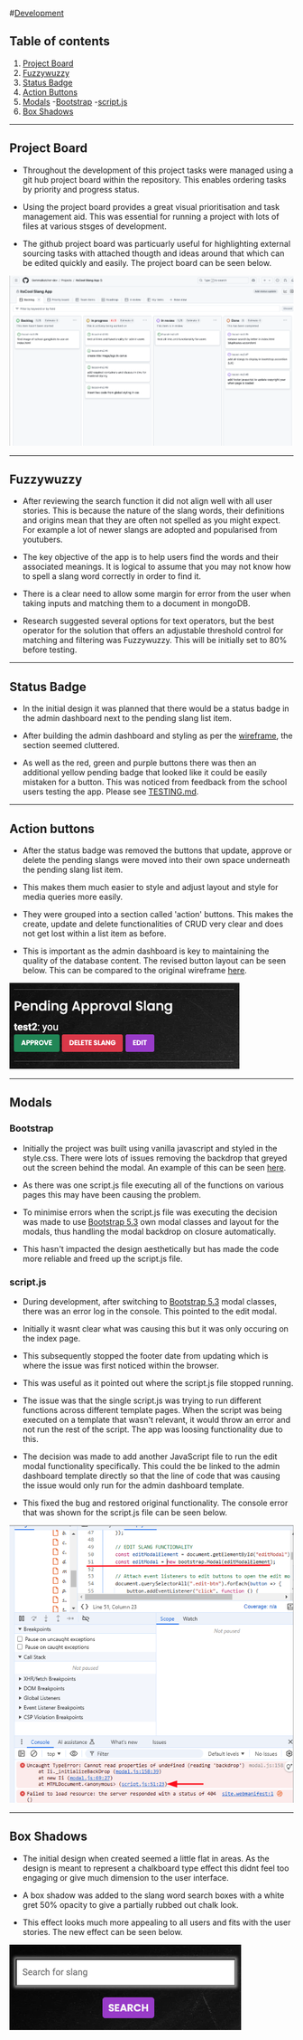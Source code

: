 #[Development](#development)

## Table of contents
1. [Project Board](##project-board)
2. [Fuzzywuzzy](#fuzzywuzzy)
3. [Status Badge](#status-badge)
4. [Action Buttons](#action-buttons)
5. [Modals](#modals)
        -[Bootstrap](#bootstrap)
        -[script.js](#scriptjs)
6. [Box Shadows](#box-shadows)
------

## Project Board

* Throughout the development of this project tasks were managed using a git hub project board within the repository. This enables ordering tasks by priority and progress status.

* Using the project board provides a great visual prioritisation and task management aid. This was essential for running a project with lots of files at various stsges of development.

* The github project board was particuarly useful for highlighting external sourcing tasks with attached thougth and ideas around that which can be edited quickly and easily. The project board can be seen below.

![screenshot](documents/development/github_project_1.png)

------

## Fuzzywuzzy

* After reviewing the search function it did not align well with all user stories. This is because the nature of the slang words, their definitions and origins mean that they are often not spelled as you might expect. For example a lot of newer slangs are adopted and popularised from youtubers.

* The key objective of the app is to help users find the words and their associated meanings. It is logical to assume that you may not know how to spell a slang word correctly in order to find it.

* There is a clear need to allow some margin for error from the user when taking inputs and matching them to a document in mongoDB. 

* Research suggested several options for text operators, but the best operator for the solution that offers an adjustable threshold control for matching and filtering was Fuzzywuzzy. This will be initially set to 80% before testing.

------

## Status Badge

* In the initial design it was planned that there would be a status badge in the admin dashboard next to the pending slang list item.

* After building the admin dashboard and styling as per the [wireframe](documents/wireframes/mobile_admin.png), the section seemed cluttered.

* As well as the red, green and purple buttons there was then an additional yellow pending badge that looked like it could be easily mistaken for a button. This was noticed from feedback from the school users testing the app. Please see [TESTING.md](TESTING.md).

------

## Action buttons

* After the status badge was removed the buttons that update, approve or delete the pending slangs were moved into their own space underneath the pending slang list item.

* This makes them much easier to style and adjust layout and style for media queries more easily.

* They were grouped into a section called 'action' buttons. This makes the create, update and delete functionalities of CRUD very clear and does not get lost within a list item as before.

* This is important as the admin dashboard is key to maintaining the quality of the database content. The revised button layout can be seen below. This can be compared to the original wireframe [here](documents/wireframes/mobile_admin.png).

![screenshot](documents/development/action_buttons.png)

------

## Modals

### Bootstrap

* Initially the project was built using vanilla javascript and styled in the style.css. There were lots of issues removing the backdrop that greyed out the screen behind the modal. An example of this can be seen [here](documents/development/backdrop_fix.png).

* As there was one script.js file executing all of the functions on various pages this may have been causing the problem.

* To minimise errors when the script.js file was executing the decision was made to use [Bootstrap 5.3](https://getbootstrap.com/) own modal classes and layout for the modals, thus handling the modal backdrop on closure automatically.

* This hasn't impacted the design aesthetically but has made the code more reliable and freed up the script.js file.

### script.js

* During development, after switching to [Bootstrap 5.3](https://getbootstrap.com/) modal classes, there was an error log in the console. This pointed to the edit modal. 

* Initially it wasnt clear what was causing this but it was only occuring on the index page.

* This subsequently stopped the footer date from updating which is where the issue was first noticed within the browser.

* This was useful as it pointed out where the script.js file stopped running. 

* The issue was that the single script.js was trying to run different functions across different template pages. When the script was being executed on a template that wasn't relevant, it would throw an error and not run the rest of the script. The app was loosing functionality due to this.

* The decision was made to add another JavaScript file to run the edit modal functionality specifically. This could the be linked to the admin dashboard template directly so that the line of code that was causing the issue would only run for the admin dashboard template.

* This fixed the bug and restored original functionality. The console error that was shown for the script.js file can be seen below.

![screenshot](documents/development/edit_modal_bugfix.png)

------

## Box Shadows

* The initial design when created seemed a little flat in areas. As the design is meant to represent a chalkboard type effect this didnt feel too engaging or give much dimension to the user interface.

* A box shadow was added to the slang word search boxes with a white gret 50% opacity to give a partially rubbed out chalk look.

* This effect looks much more appealing to all users and fits with the user stories. The new effect can be seen below.

![screenshot](documents/development/box_shadow.png)


